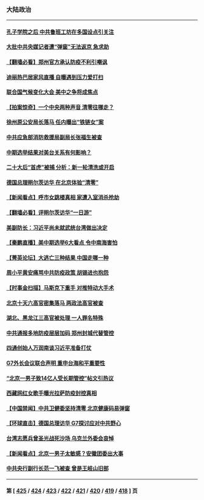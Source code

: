 ### 大陆政治
---
#### [孔子学院之后 中共鲁班工坊在多国设点引关注](../../pages/ncid277/n13860725.md) 
#### [大批中共央媒记者遭“弹窗”无法返京 急求助](../../pages/ncid277/n13860854.md) 
#### [【翻墙必看】郑州官方承认防疫不利引嘲讽](../../pages/ncid277/n13860719.md) 
#### [迪丽热巴居家风直播 自曝遇到压力爱打扫](../../pages/ncid277/n13860620.md) 
#### [联合国气候变化大会 美中之争将成焦点](../../pages/ncid277/n13860639.md) 
#### [【拍案惊奇】一个中央两种声音 清零往哪走？](../../pages/ncid277/n13860567.md) 
#### [徐州原公安局长落马 任内曝出“铁链女”案](../../pages/ncid277/n13860613.md) 
#### [中共应急部消防救援局副局长张福生被查](../../pages/ncid277/n13860418.md) 
#### [中期选举结果对美台关系有何影响？](../../pages/ncid277/n13859857.md) 
#### [二十大后“首虎”被捕 分析：新一轮清洗或开启](../../pages/ncid277/n13860406.md) 
#### [德国总理朔尔茨访华 在北京体验“清零”](../../pages/ncid277/n13860382.md) 
#### [【新闻看点】呼市女跳楼真相 家遭入室消杀抢劫](../../pages/ncid277/n13860298.md) 
#### [【翻墙必看】评朔尔茨访华“一日游”](../../pages/ncid277/n13860332.md) 
#### [美副防长：习近平尚未就武统台湾做出决定](../../pages/ncid277/n13860294.md) 
#### [【秦鹏直播】美中期选举6大看点 令中南海害怕](../../pages/ncid277/n13860296.md) 
#### [【菁英论坛】大逃亡三种结果 中国走哪一种](../../pages/ncid277/n13860290.md) 
#### [周小平黄安痛骂中共防疫政策 胡锡进也抱怨](../../pages/ncid277/n13860254.md) 
#### [【时事金扫描】马斯克下重手 对推特动大手术](../../pages/ncid277/n13860175.md) 
#### [北京十天六高官密集落马 两政法高官被查](../../pages/ncid277/n13860017.md) 
#### [湖北、黑龙江三高官被处理 一人罪名特殊](../../pages/ncid277/n13860091.md) 
#### [中共通报多地防疫层层加码 郑州封城代替管控](../../pages/ncid277/n13860092.md) 
#### [四通创始人万润南谈习近平准备打仗](../../pages/ncid277/n13860088.md) 
#### [G7外长会议联合声明 重申台海和平重要性](../../pages/ncid277/n13860108.md) 
#### [“北京一男子致14亿人受长期管控”帖文引热议](../../pages/ncid277/n13859974.md) 
#### [西藏网红女歌手曝光拉萨防疫封控真相](../../pages/ncid277/n13860022.md) 
#### [【中国禁闻】中共卫健委坚持清零 北京健康码易弹窗](../../pages/ncid277/n13859773.md) 
#### [【环球直击】德国总理访华 G7探讨应对中共野心](../../pages/ncid277/n13859732.md) 
#### [台湾志愿兵曾圣光战死沙场 乌克兰外委会哀悼](../../pages/ncid277/n13859963.md) 
#### [【新闻看点】北京一男子太敏感？安徽团委出大事](../../pages/ncid277/n13859778.md) 
#### [中共央行副行长范一飞被查 曾是王岐山旧部](../../pages/ncid277/n13859917.md) 

---
#### 第 [ [425](./425.md) / [424](./424.md) / [423](./423.md) / [422](./422.md) / [421](./421.md) / [420](./420.md) / [419](./419.md) / [418](./418.md) ] 页
